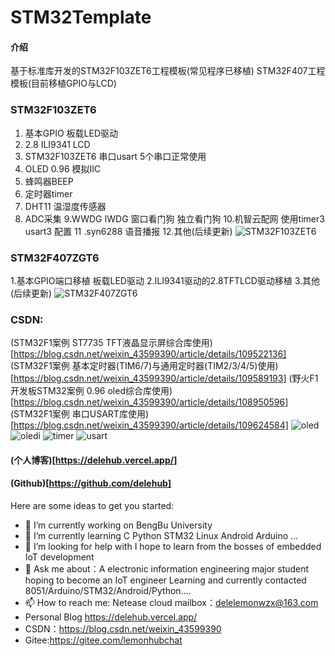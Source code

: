 # STM32Template

#### 介绍
基于标准库开发的STM32F103ZET6工程模板(常见程序已移植) STM32F407工程模板(目前移植GPIO与LCD)

### STM32F103ZET6
1. 基本GPIO 板载LED驱动
2. 2.8 ILI9341 LCD
3. STM32F103ZET6 串口usart 5个串口正常使用
4. OLED 0.96 模拟IIC
5. 蜂鸣器BEEP
6. 定时器timer
7. DHT11 温湿度传感器
8. ADC采集
9.WWDG IWDG 窗口看门狗 独立看门狗
10.机智云配网 使用timer3 usart3 配置
11 .syn6288 语音播报
12.其他(后续更新)
![STM32F103ZET6](https://images.gitee.com/uploads/images/2021/0202/202844_72e1616d_5632238.png "STF103实物图.png")

### STM32F407ZGT6
1.基本GPIO端口移植 板载LED驱动
2.ILI9341驱动的2.8TFTLCD驱动移植
3.其他(后续更新)
![STM32F407ZGT6](https://images.gitee.com/uploads/images/2021/0202/202904_90b7d02d_5632238.png "STF407实物图.png")

### CSDN:
(STM32F1案例 ST7735 TFT液晶显示屏综合库使用)[https://blog.csdn.net/weixin_43599390/article/details/109522136]
(STM32F1案例 基本定时器(TIM6/7)与通用定时器(TIM2/3/4/5)使用)[https://blog.csdn.net/weixin_43599390/article/details/109589193]
(野火F1开发板STM32案例 0.96 oled综合库使用)[https://blog.csdn.net/weixin_43599390/article/details/108950596]
(STM32F1案例 串口USART库使用)[https://blog.csdn.net/weixin_43599390/article/details/109624584]
![oled](https://images.gitee.com/uploads/images/2021/0202/203602_30109c08_5632238.png "oled.png")
![oledi](https://images.gitee.com/uploads/images/2021/0202/203718_55ca0cab_5632238.png "oledi.png")
![timer](https://images.gitee.com/uploads/images/2021/0202/203623_ae84ec8a_5632238.png "timer.png")
![usart](https://images.gitee.com/uploads/images/2021/0202/203637_a8d9dcce_5632238.png "usart.png")
#### (个人博客)[https://delehub.vercel.app/]
#### (Github)[https://github.com/delehub]

Here are some ideas to get you started:

- 🔭 I’m currently working on BengBu University
- 🌱 I’m currently learning  C Python STM32 Linux Android Arduino ...
- 🤔 I’m looking for help with I hope to learn from the bosses of embedded IoT development
- 💬 Ask me about：A electronic information engineering major student hoping to become an IoT engineer  Learning and currently contacted 8051/Arduino/STM32/Android/Python....
- 📫 How to reach me: Netease cloud mailbox：delelemonwzx@163.com 
- Personal Blog https://delehub.vercel.app/
- CSDN：https://blog.csdn.net/weixin_43599390
- Gitee:https://gitee.com/lemonhubchat





